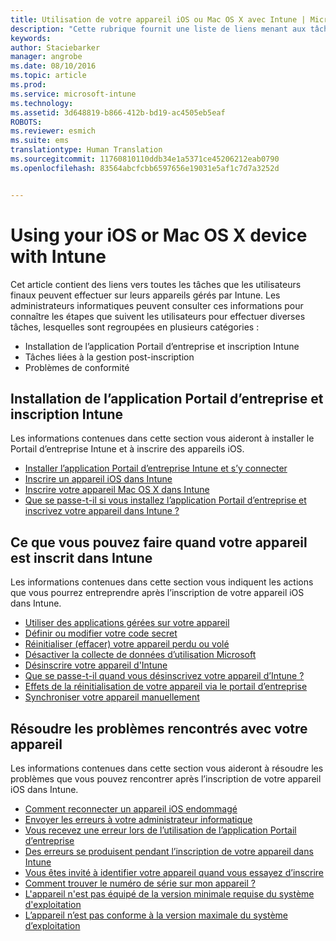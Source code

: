 ```yaml
---
title: Utilisation de votre appareil iOS ou Mac OS X avec Intune | Microsoft Intune
description: "Cette rubrique fournit une liste de liens menant aux tâches que vous pouvez effectuer sur votre appareil mobile Mac OS X ou iOS lorsque l’appareil est inscrit dans Intune"
keywords: 
author: Staciebarker
manager: angrobe
ms.date: 08/10/2016
ms.topic: article
ms.prod: 
ms.service: microsoft-intune
ms.technology: 
ms.assetid: 3d648819-b866-412b-bd19-ac4505eb5eaf
ROBOTS: 
ms.reviewer: esmich
ms.suite: ems
translationtype: Human Translation
ms.sourcegitcommit: 11760810110ddb34e1a5371ce45206212eab0790
ms.openlocfilehash: 83564abcfcbb6597656e19031e5af1c7d7a3252d


---
```


# Using your iOS or Mac OS X device with Intune

Cet article contient des liens vers toutes les tâches que les utilisateurs finaux peuvent effectuer sur leurs appareils gérés par Intune. Les administrateurs informatiques peuvent consulter ces informations pour connaître les étapes que suivent les utilisateurs pour effectuer diverses tâches, lesquelles sont regroupées en plusieurs catégories : 
- Installation de l’application Portail d’entreprise et inscription Intune 
- Tâches liées à la gestion post-inscription
- Problèmes de conformité

## Installation de l’application Portail d’entreprise et inscription Intune

Les informations contenues dans cette section vous aideront à installer le Portail d’entreprise Intune et à inscrire des appareils iOS.

- [Installer l’application Portail d’entreprise Intune et s’y connecter](install-and-sign-in-to-the-intune-company-portal-app-ios.md)
- [Inscrire un appareil iOS dans Intune](enroll-your-device-in-intune-ios.md)
- [Inscrire votre appareil Mac OS X dans Intune](enroll-your-device-in-intune-mac-os-x.md)
- [Que se passe-t-il si vous installez l’application Portail d’entreprise et inscrivez votre appareil dans Intune ?](what-happens-if-you-install-the-Company-Portal-app-and-enroll-your-device-in-intune-ios.md)

## Ce que vous pouvez faire quand votre appareil est inscrit dans Intune

Les informations contenues dans cette section vous indiquent les actions que vous pourrez entreprendre après l’inscription de votre appareil iOS dans Intune.

- [Utiliser des applications gérées sur votre appareil](use-managed-apps-on-your-device-ios.md)
- [Définir ou modifier votre code secret](set-or-change-your-passcode-ios.md)
- [Réinitialiser (effacer) votre appareil perdu ou volé](reset-erase-your-lost-or-stolen-device-ios.md)
- [Désactiver la collecte de données d’utilisation Microsoft](turn-off-microsoft-usage-data-collection-ios.md)
- [Désinscrire votre appareil d'Intune](unenroll-your-device-from-intune-ios.md)
- [Que se passe-t-il quand vous désinscrivez votre appareil d’Intune ?](what-happens-if-you-unenroll-your-device-from-intune-ios.md)
- [Effets de la réinitialisation de votre appareil via le portail d’entreprise](what-happens-if-you-reset-your-device-using-the-company-portal-ios.md)
- [Synchroniser votre appareil manuellement](sync-your-device-manually-ios.md)

## Résoudre les problèmes rencontrés avec votre appareil

Les informations contenues dans cette section vous aideront à résoudre les problèmes que vous pouvez rencontrer après l’inscription de votre appareil iOS dans Intune.

- [Comment reconnecter un appareil iOS endommagé](how-to-reconnect-a-compromised-ios-device.md)
- [Envoyer les erreurs à votre administrateur informatique](send-errors-to-your-it-admin-ios.md)
- [Vous recevez une erreur lors de l’utilisation de l’application Portail d’entreprise](you-get-an-error-while-using-the-company-portal-app-ios.md)
- [Des erreurs se produisent pendant l’inscription de votre appareil dans Intune](you-see-errors-while-trying-to-enroll-your-device-in-intune-ios.md)
- [Vous êtes invité à identifier votre appareil quand vous essayez d’inscrire](you-are-asked-to-identify-your-device-when-trying-to-enroll-ios.md)
- [Comment trouver le numéro de série sur mon appareil ?](how-do-i-find-the-serial-number-on-my-device-ios.md)
- [L'appareil n'est pas équipé de la version minimale requise du système d'exploitation](device-doesnt-have-the-required-minimum-operating-system-version-ios.md)
- [L’appareil n’est pas conforme à la version maximale du système d’exploitation](device-doesnt-comply-with-the-maximum-operating-system-version-ios.md)



<!--HONumber=Aug16_HO2-->


